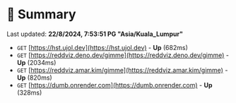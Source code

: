 # 📖 Summary
Last updated: **22/8/2024, 7:53:51 PG "Asia/Kuala_Lumpur"**

- `GET` [https://hst.ujol.dev](https://hst.ujol.dev) - **Up** (682ms)
- `GET` [https://reddviz.deno.dev/gimme](https://reddviz.deno.dev/gimme) - **Up** (2034ms)
- `GET` [https://reddviz.amar.kim/gimme](https://reddviz.amar.kim/gimme) - **Up** (820ms)
- `GET` [https://dumb.onrender.com](https://dumb.onrender.com) - **Up** (328ms)
